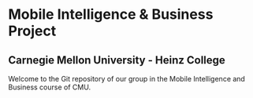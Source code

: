# Mobile Intelligence & Business Project
## Carnegie Mellon University - Heinz College
Welcome to the Git repository of our group in the Mobile Intelligence and Business course of CMU. 

